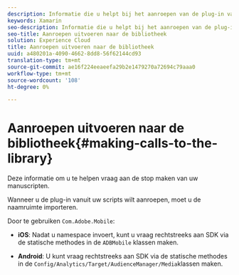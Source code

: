 ```yaml
---
description: Informatie die u helpt bij het aanroepen van de plug-in vanuit uw scripts.
keywords: Xamarin
seo-description: Informatie die u helpt bij het aanroepen van de plug-in vanuit uw scripts.
seo-title: Aanroepen uitvoeren naar de bibliotheek
solution: Experience Cloud
title: Aanroepen uitvoeren naar de bibliotheek
uuid: a480201a-4090-4662-8dd8-56f62144cd93
translation-type: tm+mt
source-git-commit: ae16f224eeaeefa29b2e1479270a72694c79aaa0
workflow-type: tm+mt
source-wordcount: '108'
ht-degree: 0%

---
```



# Aanroepen uitvoeren naar de bibliotheek{#making-calls-to-the-library}

Deze informatie om u te helpen vraag aan de stop maken van uw manuscripten.

Wanneer u de plug-in vanuit uw scripts wilt aanroepen, moet u de naamruimte importeren.

Door te gebruiken `Com.Adobe.Mobile`:

* **iOS**: Nadat u namespace invoert, kunt u vraag rechtstreeks aan SDK via de statische methodes in de `ADBMobile` klassen maken.

* **Android**: U kunt vraag rechtstreeks aan SDK via de statische methodes in de `Config/Analytics/Target/AudienceManager/Media`klassen maken.

